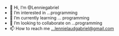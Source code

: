 - 👋 Hi, I’m @Lenniegabriel
- 👀 I’m interested in ...programming 
- 🌱 I’m currently learning ... programming 
- 💞️ I’m looking to collaborate on ...programming 
- 📫 How to reach me ...lennielaudgabriel@gmail.com

<!---
Lenniegabriel/Lenniegabriel is a ✨ special ✨ repository because its `README.md` (this file) appears on your GitHub profile.
You can click the Preview link to take a look at your changes.
--->
